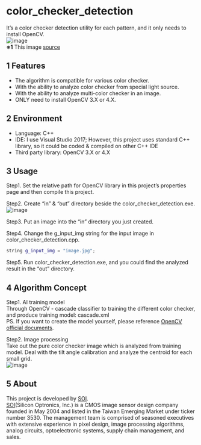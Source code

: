 # color_checker_detection
It’s a color checker detection utility for each pattern, and it only needs to install OpenCV.  
![image](https://github.com/silicon-optronics-inc/color_checker_detection/blob/master/doc/demo.gif)  
**※1** This image [source](https://imgur.com/VUiuRTq)


## 1 Features
* The algorithm is compatible for various color checker.
* With the ability to analyze color checker from special light source.
* With the ability to analyze multi-color checker in an image.
* ONLY need to install OpenCV 3.X or 4.X.


## 2 Environment
* Language: C++
* IDE: I use Visual Studio 2017; However, this project uses standard C++ library, so it could be coded & compiled on other C++ IDE
* Third party library: OpenCV 3.X or 4.X


## 3 Usage
Step1. Set the relative path for OpenCV library in this project’s properties page and then compile this project.

Step2. Create “in” & “out” directory beside the color_checker_detection.exe.  
![image](https://github.com/silicon-optronics-inc/color_checker_detection/blob/master/doc/step2.jpg)

Step3. Put an image into the “in” directory you just created.

Step4. Change the g_input_img string for the input image in color_checker_detection.cpp.
```c++
string g_input_img = "image.jpg";
```

Step5. Run color_checker_detection.exe, and you could find the analyzed result in the “out” directory.


## 4 Algorithm Concept
Step1. AI training model  
Through OpenCV - cascade classifier to training the different color checker, and produce training model: cascade.xml  
PS. If you want to create the model yourself, please reference [OpenCV official documents](https://docs.opencv.org/master/dc/d88/tutorial_traincascade.html).

Step2. Image processing  
Take out the pure color checker image which is analyzed from training model. Deal with the tilt angle calibration and analyze the centroid for each small grid.  
![image](https://github.com/silicon-optronics-inc/color_checker_detection/blob/master/doc/process.gif)


## 5 About
This project is developed by [SOI](http://www.soinc.com.tw/en/).  
[SOI](http://www.soinc.com.tw/en/)(Silicon Optronics, Inc.) is a CMOS image sensor design company founded in May 2004 and listed in the Taiwan Emerging Market under ticker number 3530. The management team is comprised of seasoned executives with extensive experience in pixel design, image processing algorithms, analog circuits, optoelectronic systems, supply chain management, and sales.

